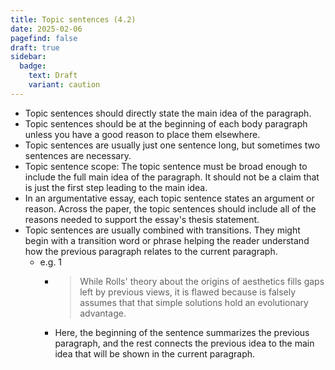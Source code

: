 ```yaml
---
title: Topic sentences (4.2)
date: 2025-02-06
pagefind: false
draft: true
sidebar:
  badge:
    text: Draft
    variant: caution
---
```

- Topic sentences should directly state the main idea of the paragraph.
- Topic sentences should be at the beginning of each body paragraph unless you have a good reason to place them elsewhere.
- Topic sentences are usually just one sentence long, but sometimes two sentences are necessary.
- Topic sentence scope: The topic sentence must be broad enough to include the full main idea of the paragraph. It should not be a claim that is just the first step leading to the main idea.
- In an argumentative essay, each topic sentence states an argument or reason. Across the paper, the topic sentences should include all of the reasons needed to support the essay's thesis statement.
- Topic sentences are usually combined with transitions. They might begin with a transition word or phrase helping the reader understand how the previous paragraph relates to the current paragraph.
	- e.g. 1
		- > While Rolls' theory about the origins of aesthetics fills gaps left by previous views, it is flawed because is falsely assumes that that simple solutions hold an evolutionary advantage.
		- Here, the beginning of the sentence summarizes the previous paragraph, and the rest connects the previous idea to the main idea that will be shown in the current paragraph.
